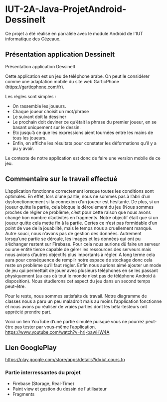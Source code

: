 # IUT-2A-Java-ProjetAndroid-DessineIt

Ce projet a été réalisé en parralèle avec le module Android de l'IUT informatique des Cézeaux.

## Présentation application DessineIt

Présentation application DessineIt 
 
Cette application est un jeu de téléphone arabe. On peut le considérer comme une adaptation mobile du site web GarticPhone (https://garticphone.com/fr). 
 
Les règles sont simples : 
*	On rassemble les joueurs.  
*	Chaque joueur choisit un mot/phrase 
*	Le suivant doit la dessiner 
*	Le prochain doit deviner ce qu’était la phrase du premier joueur, en se basant uniquement sur le dessin. 
*	Etc jusqu’à ce que les expressions aient tournées entre les mains de tous les joueurs. 
*	Enfin, on affiche les résultats pour constater les déformations qu’il y a pu y avoir. 
 
Le contexte de notre application est donc de faire une version mobile de ce jeu. 
 
## Commentaire sur le travail effectué

L’application fonctionne correctement lorsque toutes les conditions sont optimales. En effet, lors d’une partie, nous ne sommes pas à l’abri d’un dysfonctionnement si la connexion d’un joueur est hésitante. De plus, si un joueur quitte la partie, cela bloque le déroulement du jeu (Nous sommes proches de régler ce problème, c’est pour cette raison que nous avons changé bon nombre d’activités en fragments. Notre objectif était que si un joueur quitte cela mette fin à la partie. Certes ce n’est pas formidable d’un point de vue de la jouabilité, mais le temps nous a cruellement manqué. 
Autre souci, nous n’avons pas de gestion des données. Autrement lorsqu’une partie se déroule, les images et les données qui ont pu s’échanger restent sur Firebase. Pour cela nous aurions dû faire un serveur ou une entité tierce capable de gérer les ressources des serveurs mais nous avions d’autres objectifs plus importants à régler. A long terme cela aura pour conséquence de remplir notre espace de stockage donc cela reste un problème qu’il faut régler. 
Enfin nous aurions aimé ajouter un mode de jeu qui permettait de jouer avec plusieurs téléphones en se les passant physiquement (au cas où tout le monde n’est pas de téléphone Android à disposition). Nous étudierons cet aspect du jeu dans un second temps peut-être. 
 
Pour le reste, nous sommes satisfaits du travail. Notre diagramme de classes nous a paru un peu maladroit mais au moins l’application fonctionne et nous avons pu réaliser de vraies parties dont les bêta-testeurs ont apprécié prendre part. 
 
Voici un lien YouTube d’une partie simulée puisque vous ne pourrez peut-être pas tester par vous-même l’application.  
https://www.youtube.com/watch?v=hrj-bawHW4A 

## Lien GooglePlay

https://play.google.com/store/apps/details?id=iut.cours.tp

### Partie interressantes du projet

* Firebase (Storage, Real-Time)
* Paint view et gestion du dessin de l'utilisateur
* Fragments
